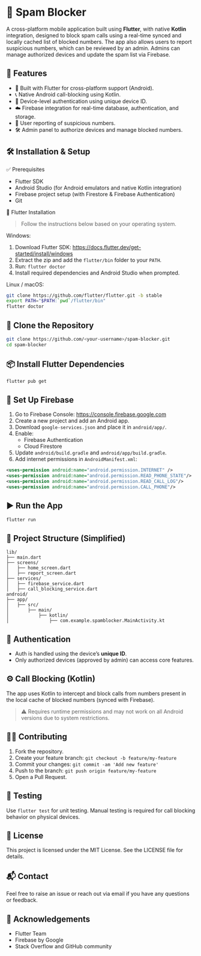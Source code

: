 
📵 Spam Blocker
===============

A cross-platform mobile application built using **Flutter**, with native **Kotlin** integration, designed to block spam calls using a real-time synced and locally cached list of blocked numbers. The app also allows users to report suspicious numbers, which can be reviewed by an admin. Admins can manage authorized devices and update the spam list via Firebase.

🚀 Features
-----------
- 📱 Built with Flutter for cross-platform support (Android).
- 📞 Native Android call-blocking using Kotlin.
- 🔐 Device-level authentication using unique device ID.
- ☁️ Firebase integration for real-time database, authentication, and storage.
- 🚨 User reporting of suspicious numbers.
- 🛠️ Admin panel to authorize devices and manage blocked numbers.

🛠️ Installation & Setup
------------------------

✅ Prerequisites
- Flutter SDK
- Android Studio (for Android emulators and native Kotlin integration)
- Firebase project setup (with Firestore & Firebase Authentication)
- Git

🔧 Flutter Installation

> Follow the instructions below based on your operating system.

Windows:
1. Download Flutter SDK: https://docs.flutter.dev/get-started/install/windows
2. Extract the zip and add the `flutter/bin` folder to your `PATH`.
3. Run: `flutter doctor`
4. Install required dependencies and Android Studio when prompted.

Linux / macOS:
```bash
git clone https://github.com/flutter/flutter.git -b stable
export PATH="$PATH:`pwd`/flutter/bin"
flutter doctor
```

📂 Clone the Repository
-----------------------
```bash
git clone https://github.com/<your-username>/spam-blocker.git
cd spam-blocker
```

📦 Install Flutter Dependencies
-------------------------------
```bash
flutter pub get
```

🔌 Set Up Firebase
------------------
1. Go to Firebase Console: https://console.firebase.google.com
2. Create a new project and add an Android app.
3. Download `google-services.json` and place it in `android/app/`.
4. Enable:
   - Firebase Authentication
   - Cloud Firestore
5. Update `android/build.gradle` and `android/app/build.gradle`.
6. Add internet permissions in `AndroidManifest.xml`:
```xml
<uses-permission android:name="android.permission.INTERNET" />
<uses-permission android:name="android.permission.READ_PHONE_STATE"/>
<uses-permission android:name="android.permission.READ_CALL_LOG"/>
<uses-permission android:name="android.permission.CALL_PHONE"/>
```

▶️ Run the App
--------------
```bash
flutter run
```

📁 Project Structure (Simplified)
---------------------------------
```
lib/
├── main.dart
├── screens/
│   ├── home_screen.dart
│   ├── report_screen.dart
├── services/
│   ├── firebase_service.dart
│   ├── call_blocking_service.dart
android/
├── app/
│   ├── src/
│       ├── main/
│           ├── kotlin/
│               ├── com.example.spamblocker.MainActivity.kt
```

🔐 Authentication
-----------------
- Auth is handled using the device’s **unique ID**.
- Only authorized devices (approved by admin) can access core features.

⚙️ Call Blocking (Kotlin)
-------------------------
The app uses Kotlin to intercept and block calls from numbers present in the local cache of blocked numbers (synced with Firebase).

> ⚠️ Requires runtime permissions and may not work on all Android versions due to system restrictions.

🧑‍💻 Contributing
-----------------
1. Fork the repository.
2. Create your feature branch: `git checkout -b feature/my-feature`
3. Commit your changes: `git commit -am 'Add new feature'`
4. Push to the branch: `git push origin feature/my-feature`
5. Open a Pull Request.

🧪 Testing
----------
Use `flutter test` for unit testing. Manual testing is required for call blocking behavior on physical devices.

📄 License
---------
This project is licensed under the MIT License. See the LICENSE file for details.

📬 Contact
----------
Feel free to raise an issue or reach out via email if you have any questions or feedback.

🙌 Acknowledgements
-------------------
- Flutter Team
- Firebase by Google
- Stack Overflow and GitHub community
